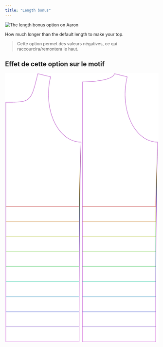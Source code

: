 ```yaml
---
title: "Length bonus"
---
```


![The length bonus option on Aaron](./lengthbonus.svg)

How much longer than the default length to make your top.

> Cette option permet des valeurs négatives, ce qui raccourcira/remontera le haut.

## Effet de cette option sur le motif

![This image shows the effect of this option by superimposing several variants that have a different value for this option](aaron_lengthbonus_sample.svg "Effect of this option on the pattern")
